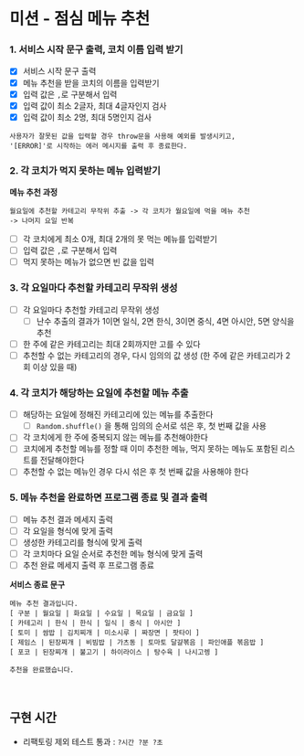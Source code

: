 # 미션 - 점심 메뉴 추천

### 1. 서비스 시작 문구 출력, 코치 이름 입력 받기

- [x] 서비스 시작 문구 출력
- [x] 메뉴 추천을 받을 코치의 이름을 입력받기
- [x] 입력 값은 `,`로 구분해서 입력
- [x] 입력 값이 최소 2글자, 최대 4글자인지 검사
- [x] 입력 값이 최소 2명, 최대 5명인지 검사

```
사용자가 잘못된 값을 입력할 경우 throw문을 사용해 예외를 발생시키고,
'[ERROR]'로 시작하는 에러 메시지를 출력 후 종료한다.
```

### 2. 각 코치가 먹지 못하는 메뉴 입력받기

**메뉴 추천 과정**

```
월요일에 추천할 카테고리 무작위 추출 -> 각 코치가 월요일에 먹을 메뉴 추천
-> 나머지 요일 반복
```

- [ ] 각 코치에게 최소 0개, 최대 2개의 못 먹는 메뉴를 입력받기
- [ ] 입력 값은 `,`로 구분해서 입력
- [ ] 먹지 못하는 메뉴가 없으면 빈 값을 입력

### 3. 각 요일마다 추천할 카테고리 무작위 생성

- [ ] 각 요일마다 추천할 카테고리 무작위 생성
  - [ ] 난수 추출의 결과가 1이면 일식, 2면 한식, 3이면 중식, 4면 아시안, 5면 양식을 추천
- [ ] 한 주에 같은 카테고리는 최대 2회까지만 고를 수 있다
- [ ] 추천할 수 없는 카테고리의 경우, 다시 임의의 값 생성 (한 주에 같은 카테고리가 2회 이상 있을 때)

### 4. 각 코치가 해당하는 요일에 추천할 메뉴 추출

- [ ] 해당하는 요일에 정해진 카테고리에 있는 메뉴를 추출한다
  - [ ] `Random.shuffle()` 을 통해 임의의 순서로 섞은 후, 첫 번째 값을 사용
- [ ] 각 코치에게 한 주에 중복되지 않는 메뉴를 추천해야한다
- [ ] 코치에게 추천할 메뉴를 정할 때 이미 추천한 메뉴, 먹지 못하는 메뉴도 포함된 리스트를 전달해야한다
- [ ] 추천할 수 없는 메뉴인 경우 다시 섞은 후 첫 번째 값을 사용해야 한다

### 5. 메뉴 추천을 완료하면 프로그램 종료 및 결과 출력

- [ ] 메뉴 추천 결과 메세지 출력
- [ ] 각 요일을 형식에 맞게 출력
- [ ] 생성한 카테고리를 형식에 맞게 출력
- [ ] 각 코치마다 요일 순서로 추천한 메뉴 형식에 맞게 출력
- [ ] 추천 완료 메세지 출력 후 프로그램 종료

**서비스 종료 문구**

```
메뉴 추천 결과입니다.
[ 구분 | 월요일 | 화요일 | 수요일 | 목요일 | 금요일 ]
[ 카테고리 | 한식 | 한식 | 일식 | 중식 | 아시안 ]
[ 토미 | 쌈밥 | 김치찌개 | 미소시루 | 짜장면 | 팟타이 ]
[ 제임스 | 된장찌개 | 비빔밥 | 가츠동 | 토마토 달걀볶음 | 파인애플 볶음밥 ]
[ 포코 | 된장찌개 | 불고기 | 하이라이스 | 탕수육 | 나시고렝 ]

추천을 완료했습니다.
```

<br >

## 구현 시간

- 리팩토링 제외 테스트 통과 : `?시간 ?분 ?초`
